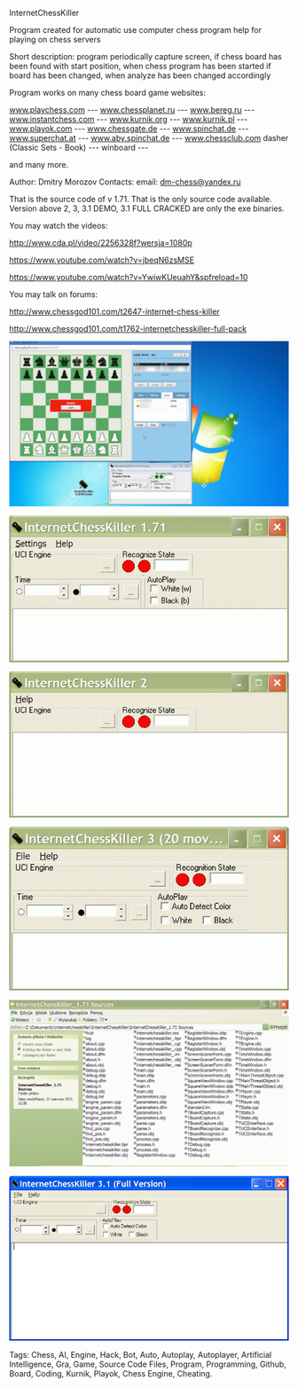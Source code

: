 InternetChessKiller

Program created for automatic use computer chess program
help for playing on chess servers

Short description:
program periodically capture screen,
if chess board has been found with start position,
when chess program has been started
if board has been changed,
when analyze has been changed accordingly

Program works on many chess board game websites:

www.playchess.com --- www.chessplanet.ru --- www.bereg.ru --- www.instantchess.com ---
www.kurnik.org --- www.kurnik.pl --- www.playok.com --- www.chessgate.de --- www.spinchat.de ---
www.superchat.at --- www.aby.spinchat.de --- www.chessclub.com dasher (Classic Sets - Book) --- winboard ---

and many more.

Author: Dmitry Morozov
Contacts: email: dm-chess@yandex.ru

That is the source code of v 1.71. 
That is the only source code available.
Version above 2, 3, 3.1 DEMO, 3.1 FULL CRACKED 
are only the exe binaries.

You may watch the videos:

http://www.cda.pl/video/2256328f?wersja=1080p

https://www.youtube.com/watch?v=jbeqN6zsMSE

https://www.youtube.com/watch?v=YwiwKUeuahY&spfreload=10

You may talk on forums:

http://www.chessgod101.com/t2647-internet-chess-killer

http://www.chessgod101.com/t1762-internetchesskiller-full-pack

![Tags: Chess, AI, Engine, Hack, Bot, Auto, Autoplay, Autoplayer, Artificial Intelligence, Gra, Game, Source Code Files, Program, Programming, Github, Board, Coding, Kurnik, Playok, Chess Engine, Cheating.](ick0.png "Tags: Chess, AI, Engine, Hack, Bot, Auto, Autoplay, Autoplayer, Artificial Intelligence, Gra, Game, Source Code Files, Program, Programming, Github, Board, Coding, Kurnik, Playok, Chess Engine, Cheating.")

![Tags: Chess, AI, Engine, Hack, Bot, Auto, Autoplay, Autoplayer, Artificial Intelligence, Gra, Game, Source Code Files, Program, Programming, Github, Board, Coding, Kurnik, Playok.](ick1.gif "Tags: Chess, AI, Engine, Hack, Bot, Auto, Autoplay, Autoplayer, Artificial Intelligence, Gra, Game, Source Code Files, Program, Programming, Github, Board, Coding, Kurnik, Playok.")

![InternetChessKiller](ick2.gif "InternetChessKiller")

![InternetChessKiller](ick3.gif "InternetChessKiller")

![InternetChessKiller](ick4.gif "InternetChessKiller")

![InternetChessKiller](ick5.png "InternetChessKiller")

Tags: Chess, AI, Engine, Hack, Bot, Auto, Autoplay, Autoplayer, Artificial Intelligence, Gra, Game, Source Code Files, Program, Programming, Github, Board, Coding, Kurnik, Playok, Chess Engine, Cheating.
